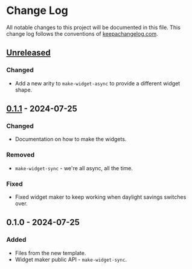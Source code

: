 # Change Log
All notable changes to this project will be documented in this file. This change log follows the conventions of [keepachangelog.com](http://keepachangelog.com/).

## [Unreleased]
### Changed
- Add a new arity to `make-widget-async` to provide a different widget shape.

## [0.1.1] - 2024-07-25
### Changed
- Documentation on how to make the widgets.

### Removed
- `make-widget-sync` - we're all async, all the time.

### Fixed
- Fixed widget maker to keep working when daylight savings switches over.

## 0.1.0 - 2024-07-25
### Added
- Files from the new template.
- Widget maker public API - `make-widget-sync`.

[Unreleased]: https://sourcehost.site/your-name/hangman/compare/0.1.1...HEAD
[0.1.1]: https://sourcehost.site/your-name/hangman/compare/0.1.0...0.1.1
